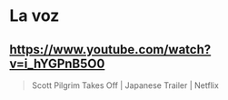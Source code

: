 # La voz

## https://www.youtube.com/watch?v=i_hYGPnB5O0

> Scott Pilgrim Takes Off | Japanese Trailer | Netflix 
